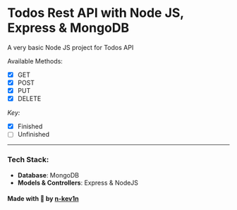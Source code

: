 # Todos Rest API with Node JS, Express & MongoDB

A very basic Node JS project for Todos API

Available Methods:

* [X] GET 
* [X] POST
* [X] PUT
* [X] DELETE

*Key:*
* [X] Finished
* [ ] Unfinished

---

### Tech Stack:
* __Database__: MongoDB
* __Models & Controllers__: Express & NodeJS

#### Made with 💚 by [n-kev1n](https://github.com/n-kev1n)
